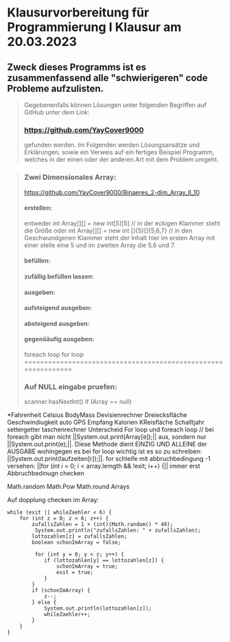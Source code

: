 # Klausurvorbereitung für Programmierung I Klausur am 20.03.2023

## Zweck dieses Programms ist es zusammenfassend alle "schwierigeren" code Probleme aufzulisten. 

>Gegebenenfalls können Lösungen unter folgenden Begriffen auf GitHub unter dem Link: 
>### https://github.com/YayCover9000 
> gefunden werden. Im Folgenden werden Lösungsansätze und Erklärungen, sowie ein Verweis auf ein fertiges Beispiel Programm, welches in der einen oder der anderen Art mit dem Problem umgeht.

> ### Zwei Dimensionales Array:
> https://github.com/YayCover9000/Binaeres_2-dim_Array_II_10
> #### erstellen:
> entweder int Array[][] = new int[5][5] // in der eckigen Klammer steht die Größe
> oder int Array[][] = new int []{5}[]{5,6,7} // in den Geschwundgenen Klammer steht der Inhalt hier im ersten Array mit einer stelle eine 5 und im zweiten Array die 5,6 und 7. 
> #### befüllen:
> #### zufällig befüllen lassen:
> #### ausgeben:
> #### aufsteigend ausgeben:
> #### absteigend ausgeben:
> #### gegenöäufig ausgeben:
> foreach loop
> for loop
==============================================================
> ### Auf NULL eingabe pruefen:
> scanner.hasNextInt()
> if (Array == null)



*Fahrenheit Celsius
BodyMass
Devisienrechner
Dreiecksfläche
Geschwindiugkeit auto
GPS Empfang
Kalorien
KReisfläche
Schalltjahr
settergetter
taschenrechner
Unterscheid For loop und foreach loop // bei foreach gibt man nicht ||System.out.print(Array[e]);|| aus, sondern nur ||System.out.print(e);||. Diese Methode dient EINZIG UND ALLEINE der AUSGABE
wohingegen es bei for loop wichtig ist es so zu schreiben: ||System.out.print(laufzeiten[r]);||.
for schleife mit abbruchbedingung -1 versehen: ||for (int i = 0; i < array.lemgth && !exit; i++) {||
immer erst Abbruchbedinugn checken
 
Math.random
Math.Pow
Math.round
Arrays

Auf dopplung checken im Array:
`````
while (exit || whileZaehler < 6) {
    for (int z = 0; z < 6; z++) {
        zufallsZahlen = 1 + (int)(Math.random() * 49);
         System.out.println("zufallsZahlen: " + zufallsZahlen);
        lottozahlen[z] = zufallsZahlen;
        boolean schonImArray = false;

         for (int y = 0; y < z; y++) {
            if (lottozahlen[y] == lottozahlen[z]) {
                schonImArray = true;
                exit = true;
            }
        }
        if (schonImArray) {
            z--;
        } else {
            System.out.println(lottozahlen[z]);
            whileZaehler++;
        }
    }
}
`````
